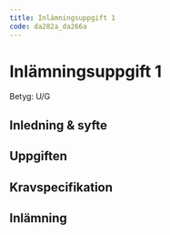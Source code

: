 ```yaml
---
title: Inlämningsuppgift 1
code: da282a_da266a
---
```


# Inlämningsuppgift 1

Betyg: U/G

## Inledning & syfte

## Uppgiften

## Kravspecifikation

## Inlämning
